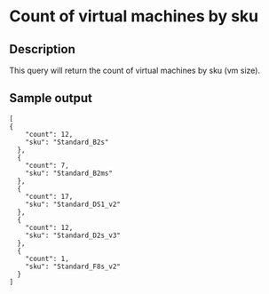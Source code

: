 # Count of virtual machines by sku

## Description
This query will return the count of virtual machines by sku (vm size).

## Sample output
```
[                                                                                                                    {
    "count": 12,
    "sku": "Standard_B2s"
  },
  {
    "count": 7,
    "sku": "Standard_B2ms"
  },
  {
    "count": 17,
    "sku": "Standard_DS1_v2"
  },
  {
    "count": 12,
    "sku": "Standard_D2s_v3"
  },
  {
    "count": 1,
    "sku": "Standard_F8s_v2"
  }
]
```